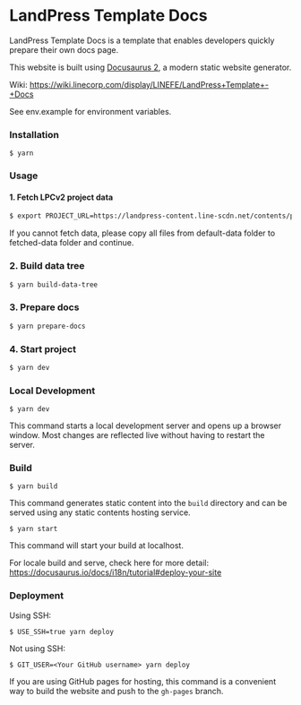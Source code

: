# LandPress Template Docs

LandPress Template Docs is a template that enables developers quickly prepare their own docs page.

This website is built using [Docusaurus 2](https://docusaurus.io/), a modern static website generator.

Wiki: https://wiki.linecorp.com/display/LINEFE/LandPress+Template+-+Docs

See env.example for environment variables.

### Installation

```
$ yarn
```

### Usage
#### 1. Fetch LPCv2 project data

```bash
$ export PROJECT_URL=https://landpress-content.line-scdn.net/contents/projects/312 && printenv && yarn fetch-project
```

If you cannot fetch data, please copy all files from default-data folder to fetched-data folder and continue.

### 2. Build data tree

```bash
$ yarn build-data-tree
```

### 3. Prepare docs

```bash
$ yarn prepare-docs
```

### 4. Start project

```bash
$ yarn dev
```

### Local Development

```
$ yarn dev 
```

This command starts a local development server and opens up a browser window. Most changes are reflected live without having to restart the server.

### Build

```
$ yarn build
```

This command generates static content into the `build` directory and can be served using any static contents hosting service.

```
$ yarn start
```

This command will start your build at localhost.

For locale build and serve, check here for more detail: https://docusaurus.io/docs/i18n/tutorial#deploy-your-site

### Deployment

Using SSH:

```
$ USE_SSH=true yarn deploy
```

Not using SSH:

```
$ GIT_USER=<Your GitHub username> yarn deploy
```

If you are using GitHub pages for hosting, this command is a convenient way to build the website and push to the `gh-pages` branch.
